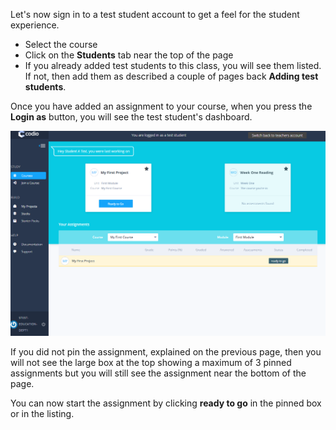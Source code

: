 Let's now sign in to a test student account to get a feel for the student experience.

- Select the course
- Click on the **Students** tab near the top of the page
- If you already added test students to this class, you will see them listed. If not, then add them as described a couple of pages back **Adding test students**.

Once you have added an assignment to your course, when you press the **Login as** button, you will see the test student's dashboard. 

![](.guides/img/test-student-unit.png)

If you did not pin the assignment, explained on the previous page, then you will not see the large box at the top showing a maximum of 3 pinned assignments but you will still see the assignment near the bottom of the page.

You can now start the assignment by clicking **ready to go** in the pinned box or in the listing.



